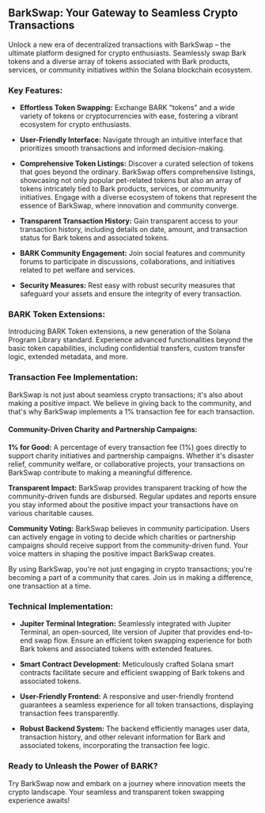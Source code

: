 ## BarkSwap: Your Gateway to Seamless Crypto Transactions

Unlock a new era of decentralized transactions with BarkSwap – the ultimate platform designed for crypto enthusiasts. Seamlessly swap Bark tokens and a diverse array of tokens associated with Bark products, services, or community initiatives within the Solana blockchain ecosystem.

### Key Features:

- **Effortless Token Swapping:** Exchange BARK "tokens" and a wide variety of tokens or cryptocurrencies with ease, fostering a vibrant ecosystem for crypto enthusiasts.

- **User-Friendly Interface:** Navigate through an intuitive interface that prioritizes smooth transactions and informed decision-making.

- **Comprehensive Token Listings:** Discover a curated selection of tokens that goes beyond the ordinary. BarkSwap offers comprehensive listings, showcasing not only popular pet-related tokens but also an array of tokens intricately tied to Bark products, services, or community initiatives. Engage with a diverse ecosystem of tokens that represent the essence of BarkSwap, where innovation and community converge.

- **Transparent Transaction History:** Gain transparent access to your transaction history, including details on date, amount, and transaction status for Bark tokens and associated tokens.

- **BARK Community Engagement:** Join social features and community forums to participate in discussions, collaborations, and initiatives related to pet welfare and services.

- **Security Measures:** Rest easy with robust security measures that safeguard your assets and ensure the integrity of every transaction.

### BARK Token Extensions:

Introducing BARK Token extensions, a new generation of the Solana Program Library standard. Experience advanced functionalities beyond the basic token capabilities, including confidential transfers, custom transfer logic, extended metadata, and more.

### Transaction Fee Implementation:

BarkSwap is not just about seamless crypto transactions; it's also about making a positive impact. We believe in giving back to the community, and that's why BarkSwap implements a 1% transaction fee for each transaction.

#### Community-Driven Charity and Partnership Campaigns:

**1% for Good:**
  A percentage of every transaction fee (1%) goes directly to support charity initiatives and partnership campaigns. Whether it's disaster relief, community welfare, or collaborative projects, your transactions on BarkSwap contribute to making a meaningful difference.

**Transparent Impact:**
  BarkSwap provides transparent tracking of how the community-driven funds are disbursed. Regular updates and reports ensure you stay informed about the positive impact your transactions have on various charitable causes.

**Community Voting:**
  BarkSwap believes in community participation. Users can actively engage in voting to decide which charities or partnership campaigns should receive support from the community-driven fund. Your voice matters in shaping the positive impact BarkSwap creates.
  
  By using BarkSwap, you're not just engaging in crypto transactions; you're becoming a part of a community that cares. Join us in making a difference, one transaction at a time.

### Technical Implementation:

- **Jupiter Terminal Integration:** Seamlessly integrated with Jupiter Terminal, an open-sourced, lite version of Jupiter that provides end-to-end swap flow. Ensure an efficient token swapping experience for both Bark tokens and associated tokens with extended features.

- **Smart Contract Development:** Meticulously crafted Solana smart contracts facilitate secure and efficient swapping of Bark tokens and associated tokens.

- **User-Friendly Frontend:** A responsive and user-friendly frontend guarantees a seamless experience for all token transactions, displaying transaction fees transparently.

- **Robust Backend System:** The backend efficiently manages user data, transaction history, and other relevant information for Bark and associated tokens, incorporating the transaction fee logic.

### Ready to Unleash the Power of BARK?

Try BarkSwap now and embark on a journey where innovation meets the crypto landscape. Your seamless and transparent token swapping experience awaits!
